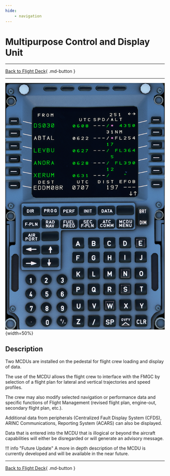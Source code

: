 ```yaml
---
hide:
    - navigation
---
```


# Multipurpose Control and Display Unit

---

[Back to Flight Deck](../flight-deck.md){ .md-button }

---

![Multipurpose Control and Display Unit](../../assets/a32nx-briefing/pedestal/mcdu.png "Multipurpose Control and Display Unit"){width=50%}

## Description

Two MCDUs are installed on the pedestal for flight crew loading and display of data.

The use of the MCDU allows the flight crew to interface with the FMGC by selection of a flight plan for lateral and vertical trajectories and speed profiles.

The crew may also modify selected navigation or performance data and specific functions of Flight Management (revised flight plan, engine-out, secondary flight plan, etc.).

Additional data from peripherals (Centralized Fault Display System (CFDS), ARINC Communications, Reporting System (ACARS) can also
be displayed.

Data that is entered into the MCDU that is illogical or beyond the aircraft capabilities will either be disregarded or will generate an advisory message.

<!-- TODO: UPDATE -->
!!! info "Future Update"
    A more in depth description of the MCDU is currently developed and will be available in the near future.

---

[Back to Flight Deck](../flight-deck.md){ .md-button }
